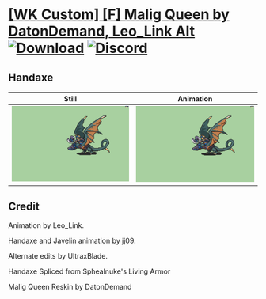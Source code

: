 # [\[WK Custom\] \[F\] Malig Queen by DatonDemand, Leo_Link Alt](./) [![Download](https://img.shields.io/badge/Download--red?style=social&logo=github)](https://minhaskamal.github.io/DownGit/#/home?url=https://github.com/Klokinator/FE-Repo/tree/main/Battle%20Animations%2FMounted%20-%20Pegs%2C%20Wyverns%2C%20Griffons%2F%5BWK%20Custom%5D%20%5BF%5D%20Malig%20Queen%20by%20DatonDemand%2C%20Leo_Link%20Alt%2F4.%20Handaxe) [![Discord](https://img.shields.io/badge/Discord--blue?style=social&logo=discord)](https://discord.gg/C7VNGnyTPA)

## Handaxe

| Still | Animation |
| :---: | :-------: |
| ![Handaxe still](./Handaxe_000.png) | ![Handaxe](./Handaxe.gif) |

## Credit

Animation by Leo_Link.

Handaxe and Javelin animation by jj09.

Alternate edits by UltraxBlade.

Handaxe Spliced from Sphealnuke's Living Armor

Malig Queen Reskin by DatonDemand

